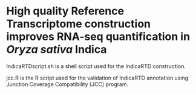 # High quality Reference Transcriptome construction improves RNA-seq quantification in <i>Oryza sativa</i> Indica

IndicaRTDscript.sh is a shell script used for the IndicaRTD construction.

jcc.R is the R script used for the validation of IndicaRTD annotation using Junction Coverage Compatibility (JCC) program.
